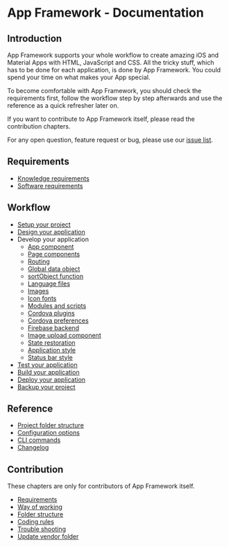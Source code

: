 # App Framework - Documentation

## Introduction

App Framework supports your whole workflow to create amazing iOS and Material Apps with HTML, JavaScript and CSS. All the tricky stuff, which has to be done for each application, is done by App Framework. You could spend your time on what makes your App special.

To become comfortable with App Framework, you should check the requirements first, follow the workflow step by step afterwards and use the reference as a quick refresher later on.

If you want to contribute to App Framework itself, please read the contribution chapters.

For any open question, feature request or bug, please use our [issue list](https://github.com/scriptPilot/app-framework/issues).

## Requirements

- [Knowledge requirements](docs/knowledge.md)
- [Software requirements](docs/software.md)

## Workflow

- [Setup your project](docs/setup.md)
- [Design your application](docs/design.md)
- Develop your application
  - [App component](docs/app-component.md)
  - [Page components](docs/page-components.md)
  - [Routing](docs/routing.md)
  - [Global data object](docs/data-object.md)
  - [sortObject function](docs/sort-object.md)
  - [Language files](docs/language-files.md)
  - [Images](docs/images.md)
  - [Icon fonts](docs/icon-fonts.md)
  - [Modules and scripts](docs/modules-and-scripts.md)
  - [Cordova plugins](docs/cordova-plugins.md)
  - [Cordova preferences](docs/cordova-preferences.md)
  - [Firebase backend](docs/firebase.md)
  - [Image upload component](docs/image-upload-component.md)
  - [State restoration](docs/state-restoration.md)
  - [Application style](docs/application-style.md)
  - [Status bar style](docs/status-bar-style.md)
- [Test your application](docs/test.md)
- [Build your application](docs/build.md)
- [Deploy your application](docs/deploy.md)
- [Backup your project](docs/backup.md)

## Reference

- [Project folder structure](docs/folder-structure.md)
- [Configuration options](docs/configuration.md)
- [CLI commands](docs/cli-commands.md)
- [Changelog](CHANGELOG.md)

## Contribution

These chapters are only for contributors of App Framework itself.

- [Requirements](docs/dev-requirements.md)
- [Way of working](docs/dev-way-of-working.md)
- [Folder structure](docs/dev-folder-structure.md)
- [Coding rules](docs/dev-coding-rules.md)
- [Trouble shooting](docs/dev-trouble-shooting.md)
- [Update vendor folder](docs/dev-update-vendor-folder.md)
